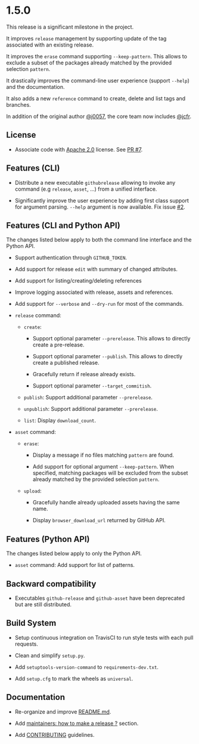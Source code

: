 1.5.0
=====

This release is a significant milestone in the project.

It improves ``release`` management by supporting update of the tag associated
with an existing release.
 
It improves the ``erase`` command supporting ``--keep-pattern``. This allows
to exclude a subset of the packages already matched by the provided selection 
``pattern``.

It drastically improves the command-line user experience (support ``--help``) and
the documentation.

It also adds a new ``reference`` command to create, delete and list tags
and branches.

In addition of the original author [@j0057](https://github.com/j0057), the core
team now includes [@jcfr](https://github.com/jcfr).

License
-------

* Associate code with [Apache 2.0](https://www.apache.org/licenses/LICENSE-2.0.html)
  license. See [PR #7](https://github.com/j0057/github-release/pull/7).
  
Features (CLI)
-------------

* Distribute a new executable ``githubrelease`` allowing to invoke any
  command (e.g ``release``, ``asset``, ...) from a unified interface.

* Significantly improve the user experience by adding first class
  support for argument parsing. ``--help`` argument is now available.
  Fix issue [#2](https://github.com/j0057/github-release/issue/2).

Features (CLI and Python API)
-----------------------------

The changes listed below apply to both the command line interface and the
Python API.

* Support authentication through ``GITHUB_TOKEN``.
  
* Add support for release ``edit`` with summary of changed attributes.

* Add support for listing/creating/deleting references

* Improve logging associated with release, assets and references.

* Add support for `--verbose` and `--dry-run` for most of the commands.

* ``release`` command:

  * ``create``:
 
    * Support optional parameter `--prerelease`. This allows to directly create a pre-release.

    * Support optional parameter `--publish`. This allows to directly create a published release.
   
    * Gracefully return if release already exists.
   
    * Support optional parameter `--target_commitish`.
 
  * ``publish``: Support additional parameter `--prerelease`.
 
  * ``unpublish``: Support additional parameter `--prerelease`.
  
  * ``list``: Display `download_count`.


* ``asset`` command:

  * ``erase``: 
  
    * Display a message if no files matching `pattern` are found.
 
    * Add support for optional argument `--keep-pattern`.
      When specified, matching packages will be excluded from the subset
      already matched by the provided selection ``pattern``.

  * ``upload``:
  
    * Gracefully handle already uploaded assets having the same name.
 
    * Display `browser_download_url` returned by GitHub API.

Features (Python API)
---------------------

The changes listed below apply to only the Python API.

* ``asset`` command: Add support for list of patterns.

Backward compatibility
----------------------

* Executables `github-release` and `github-asset` have been
  deprecated but are still distributed.

Build System
------------

* Setup continuous integration on TravisCI to run style tests with each pull
  requests.

* Clean and simplify ``setup.py``.

* Add ``setuptools-version-command`` to `requirements-dev.txt`.

* Add `setup.cfg` to mark the wheels as `universal`.


Documentation
-------------

* Re-organize and improve [README.md](https://github.com/j0057/github-release/tree/add-changes-md#table-of-contents).

* Add [maintainers: how to make a release ?](https://github.com/j0057/github-release/tree/add-changes-md#maintainers-how-to-make-a-release-) section.

* Add [CONTRIBUTING](https://github.com/j0057/github-release/blob/master/CONTRIBUTING.md#contributing) guidelines.
